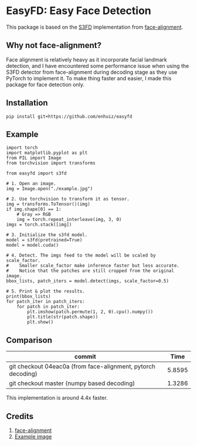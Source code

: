 # EasyFD: **Easy** **F**ace **D**etection

This package is based on the [S3FD](https://openaccess.thecvf.com/content_ICCV_2017/papers/Zhang_S3FD_Single_Shot_ICCV_2017_paper.pdf) implementation from [face-alignment](https://github.com/1adrianb/face-alignment).

## Why not face-alignment?

Face alignment is relatively heavy as it incorporate facial landmark detection, and I have encountered some performance issue when using the S3FD detector from face-alignment during decoding stage as they use PyTorch to implement it. To make thing faster and easier, I made this package for face detection only.

## Installation

```
pip install git+https://github.com/enhuiz/easyfd
```

## Example

```python3
import torch
import matplotlib.pyplot as plt
from PIL import Image
from torchvision import transforms

from easyfd import s3fd

# 1. Open an image.
img = Image.open("./example.jpg")

# 2. Use torchvision to transform it as tensor.
img = transforms.ToTensor()(img)
if img.shape[0] == 1:
    # Gray => RGB
    img = torch.repeat_interleave(img, 3, 0)
imgs = torch.stack([img])

# 3. Initialize the s3fd model.
model = s3fd(pretrained=True)
model = model.cuda()

# 4. Detect. The imgs feed to the model will be scaled by scale_factor.
#    Smaller scale_factor make inference faster but less accurate.
#    Notice that the patches are still cropped from the original image.
bbox_lists, patch_iters = model.detect(imgs, scale_factor=0.5)

# 5. Print & plot the results.
print(bbox_lists)
for patch_iter in patch_iters:
    for patch in patch_iter:
        plt.imshow(patch.permute(1, 2, 0).cpu().numpy())
        plt.title(str(patch.shape))
        plt.show()
```

## Comparison

| commit                                                       | Time   |
| ------------------------------------------------------------ | ------ |
| git checkout 04eac0a (from face-alignment, pytorch decoding) | 5.8595 |
| git checkout master (numpy based decoding)                   | 1.3286 |

This implementation is around 4.4x faster.

## Credits

1. [face-alignment](https://github.com/1adrianb/face-alignment)
2. [Example image](https://upload.wikimedia.org/wikipedia/commons/d/df/The_Fabs.JPG)
